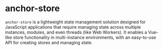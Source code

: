 # anchor-store
`anchor-store` is a lightweight state management solution designed for JavaScript applications that require managing state across multiple instances, modules, and even threads (like Web Workers). It enables a Vue-like store functionality in multi-instance environments, with an easy-to-use API for creating stores and managing state.
